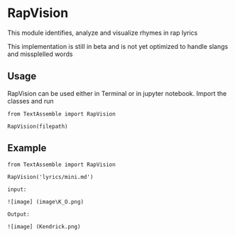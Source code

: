 # RapVision

This module identifies, analyze and visualize rhymes in rap lyrics

This implementation is still in beta and is not yet optimized to handle slangs and missplelled words


## Usage

RapVision can be used either in Terminal or in jupyter notebook. Import the classes and run

	from TextAssemble import RapVision

	RapVision(filepath)

## Example

	from TextAssemble import RapVision

	RapVision('lyrics/mini.md')

	input:

	![image] (image\K_O.png)

	Output:

	![image] (Kendrick.png)


	
